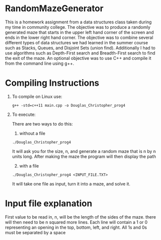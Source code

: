 # RandomMazeGenerator
This is a homework assignment from a data structures class taken during my time in community college. The objective was to produce a randomly generated maze that starts in the upper left hand corner of the screen and ends in the lower right hand corner.  The objective was to combine several different types of data structures we had learned in the summer course such as Stacks, Queues, and Disjoint Sets (union find). Additionally I had to use algorithms such as Depth-First search and Breadth-First search to find the exit of the maze. An optional objective was to use C++ and compile it from the command line using g++.



# Compiling Instructions
1. To compile on Linux use:

	`g++ -std=c++11 main.cpp -o Douglas_Christopher_prog4`
	

2. To execute:

   There are two ways to do this:
	1) without a file
	
	  `./Douglas_Christopher_prog4`
	  
	  It will ask you for the size, n, and generate a random maze that is n by n units long.
	  After making the maze the program will then display the path
	   
	2) with a file
	 
	  `./Douglas_Christopher_prog4 <INPUT_FILE.TXT>`
		
	  It will take one file as input, turn it into a maze, and solve it.

# Input file explanation
First value to be read in, n, will be the length of the sides of the maze.
there will then need to be n squared more lines. Each line will contain a 1 or 0 representing an opening in the top, bottom, left, and right. All 1s and 0s must be separated by a space

